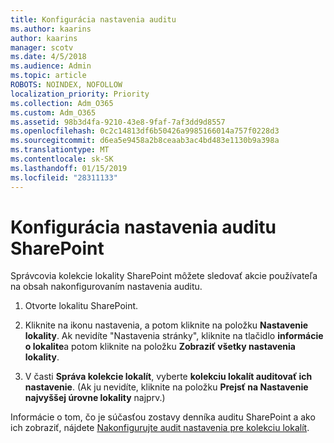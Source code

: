 ```yaml
---
title: Konfigurácia nastavenia auditu
ms.author: kaarins
author: kaarins
manager: scotv
ms.date: 4/5/2018
ms.audience: Admin
ms.topic: article
ROBOTS: NOINDEX, NOFOLLOW
localization_priority: Priority
ms.collection: Adm_O365
ms.custom: Adm_O365
ms.assetid: 98b3d4fa-9210-43e8-9faf-7af3dd9d8557
ms.openlocfilehash: 0c2c14813df6b50426a9985166014a757f0228d3
ms.sourcegitcommit: d6ea5e9458a2b8ceaab3ac4bd483e1130b9a398a
ms.translationtype: MT
ms.contentlocale: sk-SK
ms.lasthandoff: 01/15/2019
ms.locfileid: "28311133"
---
```

# <a name="configure-sharepoint-audit-settings"></a>Konfigurácia nastavenia auditu SharePoint

Správcovia kolekcie lokality SharePoint môžete sledovať akcie používateľa na obsah nakonfigurovaním nastavenia auditu.
  
1. Otvorte lokalitu SharePoint.
    
2. Kliknite na ikonu nastavenia, a potom kliknite na položku **Nastavenie lokality**. Ak nevidíte "Nastavenia stránky", kliknite na tlačidlo **informácie o lokalite**a potom kliknite na položku **Zobraziť všetky nastavenia lokality**.
    
3. V časti **Správa kolekcie lokalít**, vyberte **kolekciu lokalít auditovať ich nastavenie**. (Ak ju nevidíte, kliknite na položku **Prejsť na Nastavenie najvyššej úrovne lokality** najprv.) 
    
Informácie o tom, čo je súčasťou zostavy denníka auditu SharePoint a ako ich zobraziť, nájdete [Nakonfigurujte audit nastavenia pre kolekciu lokalít](https://go.microsoft.com/fwlink/?linkid=404050).
  

